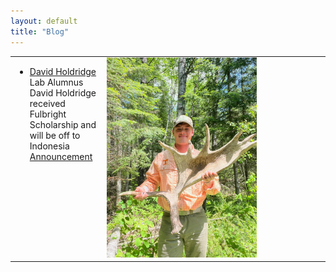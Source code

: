 ```yaml
---
layout: default
title: "Blog"
---
```

<table>
<tr><td width="10%" height="60%" valign="top" align="left">
  <ul>
  <li>
       <a href="" target="_blank">David Holdridge</a><br />
      Lab Alumnus David Holdridge received Fulbright Scholarship and will be off to Indonesia <a href="https://www.w3schools.com](https://news.utk.edu/2024/05/28/12-students-and-recent-graduates-offered-fulbright-scholarships" target="_blank">Announcement</a> 
  </li>
    
</ul>
   
</td>
    <td width="60%" height="60%" valign="top" style="border: none;">
      <img style="float: center;" src="/assets/images/david_holdridge.jpg" height="70%" width="70%"/>
    </td>
    </tr>
 
 
  </table>  
